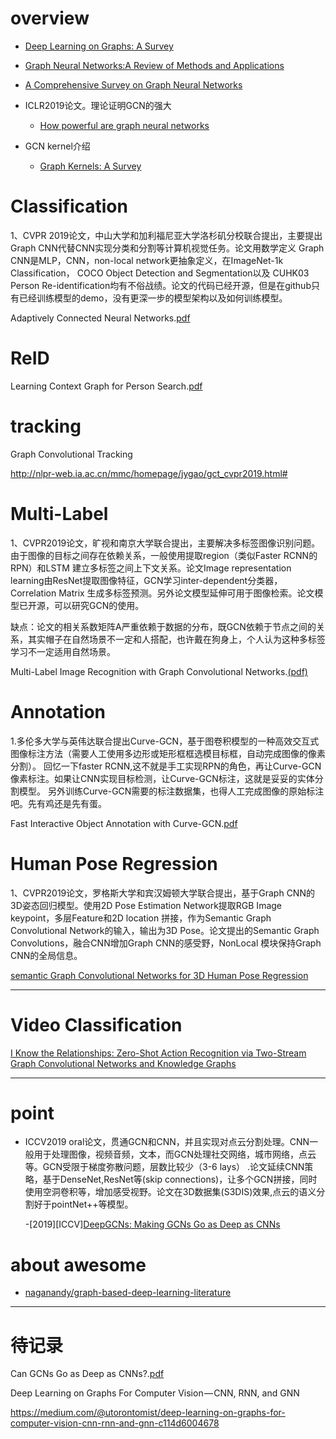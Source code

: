 

# overview

- [Deep Learning on Graphs: A Survey](https://arxiv.org/pdf/1812.04202.pdf)

- [Graph Neural Networks:A Review of Methods and Applications](https://arxiv.org/pdf/1812.08434.pdf)

- [A Comprehensive Survey on Graph Neural Networks](https://arxiv.org/pdf/1901.00596v1.pdf)



- ICLR2019论文。理论证明GCN的强大

  - [How powerful are graph neural networks](https://arxiv.org/pdf/1810.00826.pdf)
  
- GCN kernel介绍
  - [Graph Kernels: A Survey](https://arxiv.org/pdf/1904.12218.pdf)
  
# Classification

1、CVPR 2019论文，中山大学和加利福尼亚大学洛杉矶分校联合提出，主要提出Graph CNN代替CNN实现分类和分割等计算机视觉任务。论文用数学定义
Graph CNN是MLP，CNN，non-local network更抽象定义，在ImageNet-1k Classification， COCO Object Detection and Segmentation以及
CUHK03 Person Re-identification均有不俗战绩。论文的代码已经开源，但是在github只有已经训练模型的demo，没有更深一步的模型架构以及如何训练模型。

Adaptively Connected Neural Networks.[pdf](https://arxiv.org/pdf/1904.03579.pdf)

# ReID

Learning Context Graph for Person Search.[pdf](https://arxiv.org/pdf/1904.01830.pdf)
# tracking

Graph Convolutional Tracking

http://nlpr-web.ia.ac.cn/mmc/homepage/jygao/gct_cvpr2019.html#

# Multi-Label

1、CVPR2019论文，旷视和南京大学联合提出，主要解决多标签图像识别问题。由于图像的目标之间存在依赖关系，一般使用提取region（类似Faster RCNN的RPN）和LSTM
建立多标签之间上下文关系。论文Image representation learning由ResNet提取图像特征，GCN学习inter-dependent分类器，Correlation Matrix
生成多标签预测。另外论文模型延伸可用于图像检索。论文模型已开源，可以研究GCN的使用。

缺点：论文的相关系数矩阵A严重依赖于数据的分布，既GCN依赖于节点之间的关系，其实帽子在自然场景不一定和人搭配，也许戴在狗身上，个人认为这种多标签学习不一定适用自然场景。

Multi-Label Image Recognition with Graph Convolutional Networks.[(pdf)](https://arxiv.org/pdf/1904.03582.pdf)

# Annotation

1.多伦多大学与英伟达联合提出Curve-GCN，基于图卷积模型的一种高效交互式图像标注方法（需要人工使用多边形或矩形框框选模目标框，自动完成图像的像素分割）。
回忆一下faster RCNN,这不就是手工实现RPN的角色，再让Curve-GCN像素标注。如果让CNN实现目标检测，让Curve-GCN标注，这就是妥妥的实体分割模型。
另外训练Curve-GCN需要的标注数据集，也得人工完成图像的原始标注吧。先有鸡还是先有蛋。

Fast Interactive Object Annotation with Curve-GCN.[pdf](https://arxiv.org/pdf/1903.06874.pdf)


# Human Pose Regression

1、CVPR2019论文，罗格斯大学和宾汉姆顿大学联合提出，基于Graph CNN的3D姿态回归模型。使用2D Pose Estimation Network提取RGB Image keypoint，多层Feature和2D location
拼接，作为Semantic Graph Convolutional Network的输入，输出为3D Pose。论文提出的Semantic Graph Convolutions，融合CNN增加Graph CNN的感受野，NonLocal
模块保持Graph CNN的全局信息。

[semantic Graph Convolutional Networks for 3D Human Pose Regression](https://arxiv.org/pdf/1904.03345.pdf)

---
# Video Classification

[I Know the Relationships: Zero-Shot Action Recognition via Two-Stream Graph Convolutional Networks and Knowledge Graphs]()

---
# point 

- ICCV2019 oral论文，贯通GCN和CNN，并且实现对点云分割处理。CNN一般用于处理图像，视频音频，文本，而GCN处理社交网络，城市网络，点云等。GCN受限于梯度弥散问题，层数比较少（3-6 lays）
.论文延续CNN策略，基于DenseNet,ResNet等(skip connections)，让多个GCN拼接，同时使用空洞卷积等，增加感受视野。论文在3D数据集(S3DIS)效果,点云的语义分割好于pointNet++等模型。

  -[2019][ICCV][DeepGCNs: Making GCNs Go as Deep as CNNs](https://arxiv.org/pdf/1910.06849.pdf)

# about awesome

- [naganandy/graph-based-deep-learning-literature](https://github.com/naganandy/graph-based-deep-learning-literature)
---
# 待记录

Can GCNs Go as Deep as CNNs?.[pdf](https://arxiv.org/pdf/1904.03751.pdf)

Deep Learning on Graphs For Computer Vision — CNN, RNN, and GNN

https://medium.com/@utorontomist/deep-learning-on-graphs-for-computer-vision-cnn-rnn-and-gnn-c114d6004678





